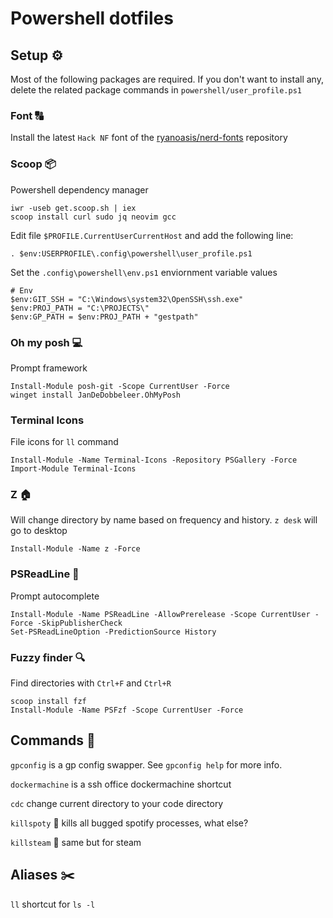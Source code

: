 # Powershell dotfiles
## Setup ⚙
Most of the following packages are required. If you don't want to install any, delete the related package commands in `powershell/user_profile.ps1`

### Font 🔠
Install the latest `Hack NF` font of the [ryanoasis/nerd-fonts](https://github.com/ryanoasis/nerd-fonts) repository


### Scoop 📦
Powershell dependency manager
```
iwr -useb get.scoop.sh | iex
scoop install curl sudo jq neovim gcc
```

Edit file `$PROFILE.CurrentUserCurrentHost` and add the following line:
```
. $env:USERPROFILE\.config\powershell\user_profile.ps1
```

Set the `.config\powershell\env.ps1` enviornment variable values
```
# Env
$env:GIT_SSH = "C:\Windows\system32\OpenSSH\ssh.exe"
$env:PROJ_PATH = "C:\PROJECTS\"
$env:GP_PATH = $env:PROJ_PATH + "gestpath"
```

### Oh my posh 💻
Prompt framework
```
Install-Module posh-git -Scope CurrentUser -Force
winget install JanDeDobbeleer.OhMyPosh
```

### Terminal Icons
File icons for `ll` command
```
Install-Module -Name Terminal-Icons -Repository PSGallery -Force
Import-Module Terminal-Icons
```

### Z 🏠
Will change directory by name based on frequency and history. `z desk` will go to desktop

```
Install-Module -Name z -Force
```

### PSReadLine 🔮
Prompt autocomplete

```
Install-Module -Name PSReadLine -AllowPrerelease -Scope CurrentUser -Force -SkipPublisherCheck
Set-PSReadLineOption -PredictionSource History
```

### Fuzzy finder 🔍
Find directories with `Ctrl+F` and `Ctrl+R`
```
scoop install fzf
Install-Module -Name PSFzf -Scope CurrentUser -Force
```

## Commands 🤖
`gpconfig` is a gp config swapper. See `gpconfig help` for more info.

`dockermachine` is a ssh office dockermachine shortcut

`cdc` change current directory to your code directory

`killspoty` 🔪 kills all bugged spotify processes, what else?

`killsteam` 🔪 same but for steam

## Aliases ✂️
`ll` shortcut for `ls -l`
